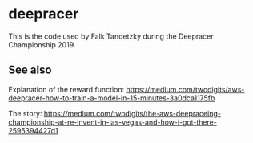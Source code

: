 # deepracer

This is the code used by Falk Tandetzky during the Deepracer Championship 2019.

## See also

Explanation of the reward function: https://medium.com/twodigits/aws-deepracer-how-to-train-a-model-in-15-minutes-3a0dca1175fb

The story: https://medium.com/twodigits/the-aws-deepraceing-championship-at-re-invent-in-las-vegas-and-how-i-got-there-2595394427d1
